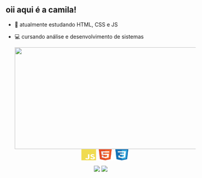 ## oii aqui é a camila! 
- 📕 atualmente estudando HTML, CSS e JS
- 💻 cursando análise e desenvolvimento de sistemas 

  <img align="left" width="500" height="270" src="https://media.giphy.com/media/6XX4V0O8a0xdS/giphy.gif">
 
  <div  align="center"> 
  <div style="display: inline_block"><br>
  <img align="center" alt="Jafa-Js" height="30" width="40" src="https://raw.githubusercontent.com/devicons/devicon/master/icons/javascript/javascript-plain.svg">
  <img align="center" alt="HTML" height="30" width="40" src="https://raw.githubusercontent.com/devicons/devicon/master/icons/html5/html5-original.svg">
  <img align="center" alt="CSS" height="30" width="40" src="https://raw.githubusercontent.com/devicons/devicon/master/icons/css3/css3-original.svg"   
</div>

<div  align="center"> 
  <a href="https://www.instagram.com/camiykr/" target="_blank"><img src="https://img.shields.io/badge/-Instagram-%23E4405F?style=for-the-badge&logo=instagram&logoColor=white" target="_blank"></a>
  <a href="https://www.linkedin.com/in/camila-yatabe-ab1506233/" target="_blank"><img src="https://img.shields.io/badge/-LinkedIn-%230077B5?style=for-the-badge&logo=linkedin&logoColor=white" target="_blank"></a> 
    </div>

